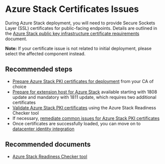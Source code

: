 <properties
    pageTitle="Title"
    description="Description"
    service="microsoft.azurestack"
    resource="azurestack"
    authors="alexsmithMSFT"
    displayOrder=""
    selfHelpType="generic"
    supportTopicIds="32608432, 32629198, 32629199"
    resourceTags=""
    productPesIds="16226"
    cloudEnvironments="public"
/>

# Azure Stack Certificates Issues

During Azure Stack deployment, you will need to provide Secure Sockets Layer (SSL) certificates for public-facing endpoints. Details are outlined in the [Azure Stack public key infrastructure certificate requirements](https://docs.microsoft.com/azure/azure-stack/azure-stack-pki-certs) document.

**Note:** If your certificate issue is not related to initial deployment, please select the affected component instead.

## **Recommended steps**

* [Prepare Azure Stack PKI certificates for deployment](https://docs.microsoft.com/azure/azure-stack/azure-stack-prepare-pki-certs) from your CA of choice<br>
* [Prepare for extension host for Azure Stack](https://docs.microsoft.com/azure/azure-stack/azure-stack-extension-host-prepare) available starting with 1808 update and mandatory with 1811 update, which requires two additional certificates<br>
* [Validate Azure Stack PKI certificates](https://docs.microsoft.com/azure/azure-stack/azure-stack-validate-pki-certs) using the Azure Stack Readiness Checker tool<br>
* If necessary, [remediate common issues for Azure Stack PKI certificates](https://docs.microsoft.com/azure/azure-stack/azure-stack-remediate-certs)<br>
* Once certificates are successfully loaded, you can move on to [datacenter identity integration](https://docs.microsoft.com/azure/azure-stack/azure-stack-integrate-identity)<br>

## **Recommended documents**

* [Azure Stack Readiness Checker tool](https://aka.ms/AzsReadinessChecker)<br>